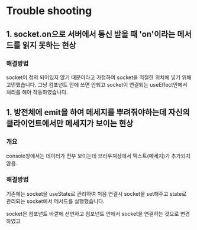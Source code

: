 # Trouble shooting
## 1. socket.on으로 서버에서 통신 받을 때 'on'이라는 메서드를 읽지 못하는 현상

### 해결방법
socket이 정의 되어있지 않기 때문이라고 가정하여 socket을 적절한 위치에 넣기 위해 고민했습니다.
그냥 컴포넌트 안에 쓰면 안되고 socket이 연결되는 useEffect안에서 처리를 해야 작동하였습니다.


## 1. 방전체에 emit을 하여 메세지를 뿌려줘야하는데 자신의 클라이언트에서만 메세지가 보이는 현상

### 개요
console창에서는 데이터가 전부 보이는데 브라우져상에서 텍스트(메세지)가 추가되지 않음.

### 해결방법
기존에는 socket을 useState로 관리하여 처음 연결시 socket을 set해주고 state로 관리되는 socket에서 메서드를 실행했습니다.

socket은 컴포넌트 바깥에 선언하고 컴포넌트 안에서 socket을 연결하는 것으로 변경하였고 